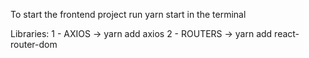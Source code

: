 To start the frontend project run yarn start in the terminal

Libraries:
1 - AXIOS       -> yarn add axios
2 - ROUTERS     -> yarn add react-router-dom